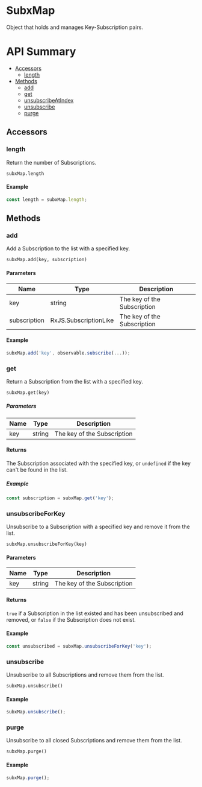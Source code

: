 # SubxMap

Object that holds and manages Key-Subscription pairs.

# API Summary

- [Accessors](#accessors)
    - [length](#length)
- [Methods](#methods)
    - [add](#add)
    - [get](#get)
    - [unsubscribeAtIndex](#unsubscribeAtIndex)
    - [unsubscribe](#unsubscribe)
    - [purge](#purge)

## Accessors

### length

Return the number of Subscriptions.

`subxMap.length`

#### Example

```ts
const length = subxMap.length;
```

## Methods

### add

Add a Subscription to the list with a specified key.

`subxMap.add(key, subscription)`

#### Parameters

| Name    | Type      | Description  |
|---------|-----------|--------------|
| key	  | string	  | The key of the Subscription
| subscription	  | RxJS.SubscriptionLike	  | The key of the Subscription

#### Example

```ts
subxMap.add('key', observable.subscribe(...));
```

### get

Return a Subscription from the list with a specified key.

`subxMap.get(key)`

##### Parameters

| Name    | Type      | Description  |
|---------|-----------|--------------|
| key	  | string	  | The key of the Subscription

#### Returns

The Subscription associated with the specified key, or `undefined` if the key can't be found in the list.

##### Example

```ts
const subscription = subxMap.get('key');
```

### unsubscribeForKey

Unsubscribe to a Subscription with a specified key and remove it from the list.

`subxMap.unsubscribeForKey(key)`

#### Parameters

| Name    | Type      | Description  |
|---------|-----------|--------------|
| key	  | string	  | The key of the Subscription

#### Returns

`true` if a Subscription in the list existed and has been unsubscribed and removed, or `false` if the Subscription does not exist.

#### Example

```ts
const unsubscribed = subxMap.unsubscribeForKey('key');
```

### unsubscribe

Unsubscribe to all Subscriptions and remove them from the list.

`subxMap.unsubscribe()`

#### Example

```ts
subxMap.unsubscribe();
```

### purge

Unsubscribe to all closed Subscriptions and remove them from the list.

`subxMap.purge()`

#### Example

```ts
subxMap.purge();
```
